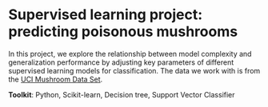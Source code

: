 
# Supervised learning project: predicting poisonous mushrooms


In this project, we explore the relationship between model complexity and generalization performance by adjusting key parameters of different supervised learning models for classification. The data we work with is from the [UCI Mushroom Data Set](http://archive.ics.uci.edu/ml/datasets/Mushroom?ref=datanews.io).


**Toolkit**: Python, Scikit-learn, Decision tree, Support Vector Classifier
